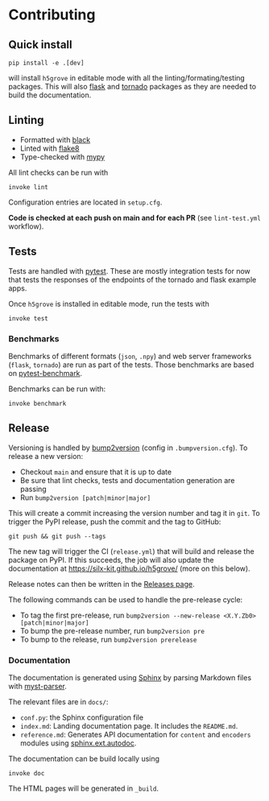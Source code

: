 # Contributing

## Quick install

```
pip install -e .[dev]
```

will install `h5grove` in editable mode with all the linting/formating/testing packages. This will also [flask](https://flask.palletsprojects.com/en/) and [tornado](https://www.tornadoweb.org/en/stable/) packages as they are needed to build the documentation.

## Linting

- Formatted with [black](https://github.com/psf/black)
- Linted with [flake8](https://github.com/PyCQA/flake8)
- Type-checked with [mypy](https://github.com/python/mypy)

All lint checks can be run with

```
invoke lint
```

Configuration entries are located in `setup.cfg`.

**Code is checked at each push on main and for each PR** (see `lint-test.yml` workflow).

## Tests

Tests are handled with [pytest](https://docs.pytest.org/en/stable/index.html). These are mostly integration tests for now that tests the responses of the endpoints of the tornado and flask example apps.

Once `h5grove` is installed in editable mode, run the tests with

```
invoke test
```

### Benchmarks

Benchmarks of different formats (`json`, `.npy`) and web server frameworks (`flask`, `tornado`) are run as part of the tests. Those benchmarks are based on [pytest-benchmark](https://pytest-benchmark.readthedocs.io/en/latest/).

Benchmarks can be run with:

```
invoke benchmark
```

## Release

Versioning is handled by [bump2version](https://github.com/c4urself/bump2version) (config in `.bumpversion.cfg`). To release a new version:

- Checkout `main` and ensure that it is up to date
- Be sure that lint checks, tests and documentation generation are passing
- Run `bump2version [patch|minor|major]`

This will create a commit increasing the version number and tag it in `git`. To trigger the PyPI release, push the commit and the tag to GitHub:

```
git push && git push --tags
```

The new tag will trigger the CI (`release.yml`) that will build and release the package on PyPI. If this succeeds, the job will also update the documentation at https://silx-kit.github.io/h5grove/ (more on this below).

Release notes can then be written in the [Releases page](https://github.com/silx-kit/h5grove/releases).

The following commands can be used to handle the pre-release cycle:
- To tag the first pre-release, run `bump2version --new-release <X.Y.Zb0> [patch|minor|major]`
- To bump the pre-release number, run `bump2version pre`
- To bump to the release, run `bump2version prerelease`

### Documentation

The documentation is generated using [Sphinx](https://www.sphinx-doc.org/en/master/index.html) by parsing Markdown files with [myst-parser](https://myst-parser.readthedocs.io/en/latest/index.html).

The relevant files are in `docs/`:

- `conf.py`: the Sphinx configuration file
- `index.md`: Landing documentation page. It includes the `README.md`.
- `reference.md`: Generates API documentation for `content` and `encoders` modules using [sphinx.ext.autodoc](https://www.sphinx-doc.org/en/master/usage/extensions/autodoc.html).

The documentation can be build locally using

```
invoke doc
```

The HTML pages will be generated in `_build`.
